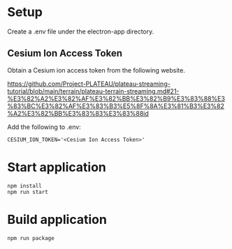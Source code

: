 # Setup

Create a .env file under the electron-app directory.

## Cesium Ion Access Token

Obtain a Cesium ion access token from the following website.

https://github.com/Project-PLATEAU/plateau-streaming-tutorial/blob/main/terrain/plateau-terrain-streaming.md#21-%E3%82%A2%E3%82%AF%E3%82%BB%E3%82%B9%E3%83%88%E3%83%BC%E3%82%AF%E3%83%B3%E5%8F%8A%E3%81%B3%E3%82%A2%E3%82%BB%E3%83%83%E3%83%88id

Add the following to .env:

```
CESIUM_ION_TOKEN='<Cesium Ion Access Token>'
```

# Start application
```
npm install
npm run start
```

# Build application
```
npm run package
```
